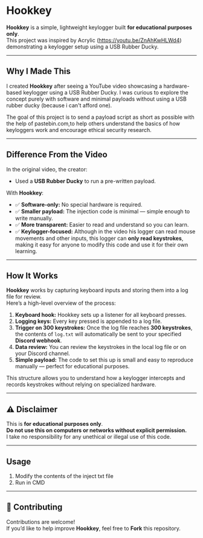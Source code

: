 # Hookkey

**Hookkey** is a simple, lightweight keylogger built **for educational purposes only**.  
This project was inspired by Acrylic (https://youtu.be/ZnAhKwHLWd4) demonstrating a keylogger setup using a USB Rubber Ducky.

---

## Why I Made This

I created **Hookkey** after seeing a YouTube video showcasing a hardware-based keylogger using a USB Rubber Ducky. I was curious to explore the concept purely with software and minimal payloads without using a USB rubber ducky (because i can't afford one).

The goal of this project is to send a payload script as short as possible with the help of pastebin.com,to help others understand the basics of how keyloggers work and encourage ethical security research.

---

## Difference From the Video

In the original video, the creator:
- Used a **USB Rubber Ducky** to run a pre-written payload.

With **Hookkey**:
- ✅ **Software-only:** No special hardware is required.
- ✅ **Smaller payload:** The injection code is minimal — simple enough to write manually.
- ✅ **More transparent:** Easier to read and understand so you can learn.
- ✅ **Keylogger-focused:** Although in the video his logger can read mouse movements and other inputs, this logger can **only read keystrokes**, making it easy for anyone to modify this code and use it for their own learning.

---

## How It Works

**Hookkey** works by capturing keyboard inputs and storing them into a log file for review.  
Here’s a high-level overview of the process:
1. **Keyboard hook:** Hookkey sets up a listener for all keyboard presses.
2. **Logging keys:** Every key pressed is appended to a log file.
3. **Trigger on 300 keystrokes:** Once the log file reaches **300 keystrokes**, the contents of `log.txt` will automatically be sent to your specified **Discord webhook**.
4. **Data review:** You can review the keystrokes in the local log file or on your Discord channel.
5. **Simple payload:** The code to set this up is small and easy to reproduce manually — perfect for educational purposes.

This structure allows you to understand how a keylogger intercepts and records keystrokes without relying on specialized hardware.

---

## ⚠️ Disclaimer

This is **for educational purposes only**.  
**Do not use this on computers or networks without explicit permission.**  
I take no responsibility for any unethical or illegal use of this code.

---

## Usage

1. Modify the contents of the inject txt file
2. Run in CMD
---

## 🤝 Contributing

Contributions are welcome!  
If you’d like to help improve **Hookkey**, feel free to **Fork** this repository.
